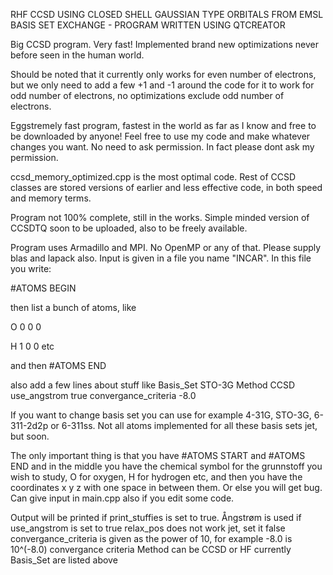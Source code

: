 RHF CCSD USING CLOSED SHELL GAUSSIAN TYPE ORBITALS FROM EMSL BASIS SET EXCHANGE - PROGRAM WRITTEN USING QTCREATOR

Big CCSD program. Very fast! Implemented brand new optimizations never before seen in the human world. 

Should be noted that it currently only works for even number of electrons, but we only need to add a few +1 and -1 around the code for it to work for odd number of electrons, no optimizations exclude odd number of electrons.

Eggstremely fast program, fastest in the world as far as I know and free to be downloaded by anyone! Feel free to use my code and make whatever changes you want. No need to ask permission. In fact please dont ask my permission.

ccsd_memory_optimized.cpp is the most optimal code. Rest of CCSD classes are stored versions of earlier and less effective code, in both speed and memory terms.

Program not 100% complete, still in the works. Simple minded version of CCSDTQ soon to be uploaded, also to be freely available.

Program uses Armadillo and MPI. No OpenMP or any of that. Please supply blas and lapack also. Input is given in a file you name "INCAR". In this file you write:

\#ATOMS BEGIN

then list a bunch of atoms, like 

O 0 0 0

H 1 0 0
 etc

and then \#ATOMS END

also add a few lines about stuff like
Basis_Set STO-3G
Method CCSD
use_angstrom true
convergance_criteria -8.0

If you want to change basis set you can use for example 4-31G, STO-3G, 6-311-2d2p or 6-311ss. Not all atoms implemented for all these basis sets jet, but soon.

The only important thing is that you have \#ATOMS START and \#ATOMS END and in the middle you have the chemical symbol for the grunnstoff you wish to study, O for oxygen, H for hydrogen etc, and then you have the coordinates x y z with one space in between them. Or else you will get bug. Can give input in main.cpp also if you edit some code. 

Output will be printed if print_stuffies is set to true.
Ångstrøm is used if use_angstrom is set to true
relax_pos does not work jet, set it false
convergance_criteria is given as the power of 10, for example -8.0 is 10^(-8.0) convergance criteria
Method can be CCSD or HF currently
Basis_Set are listed above
